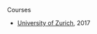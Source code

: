 Courses

- [University of Zurich][], 2017

[University of Zurich]: blob/Zurich-2017/vignettes/Inside-R.Rmd
